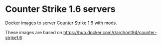 # Counter Strike 1.6 servers

Docker images to server Counter Strike 1.6 with mods.

These images are based on https://hub.docker.com/r/archont94/counter-strike1.6


